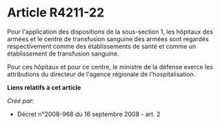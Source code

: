 # Article R4211-22

Pour l'application des dispositions de la sous-section 1, les hôpitaux des armées et le centre de transfusion sanguine des
armées sont regardés respectivement comme des établissements de santé et comme un établissement de transfusion sanguine. 

Pour ces hôpitaux et pour ce centre, le ministre de la défense exerce les attributions du directeur de l'agence régionale de
l'hospitalisation.

**Liens relatifs à cet article**

_Créé par_:

  - Décret n°2008-968 du 16 septembre 2008 - art. 2
